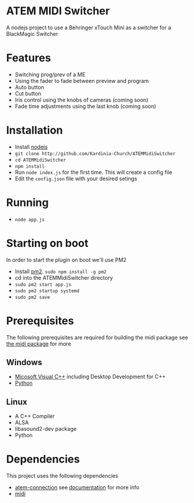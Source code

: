 # ATEM MIDI Switcher
A nodejs project to use a Behringer xTouch Mini as a switcher for a BlackMagic Switcher

# Features
* Switching prog/prev of a ME
* Using the fader to fade between preview and program
* Auto button
* Cut button
* Iris control using the knobs of cameras (coming soon)
* Fade time adjustments using the last knob (coming soon)

# Installation
* Install [nodejs](https://nodejs.org/en/)
* ```git clone http://github.com/Kardinia-Church/ATEMMidiSwitcher```
* ```cd ATEMMidiSwitcher```
* ```npm install```
* Run ```node index.js``` for the first time. This will create a config file
* Edit the ```config.json``` file with your desired setings

# Running
* ```node app.js```

# Starting on boot
In order to start the plugin on boot we'll use PM2
* Install [pm2](https://pm2.keymetrics.io/). ```sudo npm install -g pm2```
* cd into the ATEMMidiSwitcher directory
* ```sudo pm2 start app.js```
* ```sudo pm2 startup systemd```
* ```sudo pm2 save```

# Prerequisites
The following prerequisites are required for building the midi package see [the midi package](https://nrkno.github.io/tv-automation-atem-connection/) for more
## Windows
* [Micosoft Visual C++](https://visualstudio.microsoft.com/vs/express/) including Desktop Development for C++
* [Python](https://www.python.org/)

## Linux
* A C++ Compiler
* ALSA
* libasound2-dev package
* Python

# Dependencies
This project uses the following dependencies
* [atem-connection](https://www.npmjs.com/package/atem-connection) see [documentation](https://nrkno.github.io/tv-automation-atem-connection/) for more info
* [midi](https://nrkno.github.io/tv-automation-atem-connection/)
